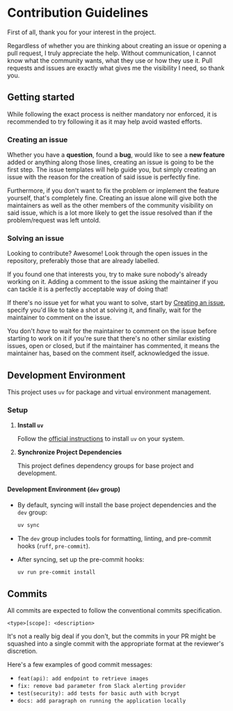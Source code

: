 # Contribution Guidelines

First of all, thank you for your interest in the project.

Regardless of whether you are thinking about creating an issue or opening a pull request, I truly appreciate the help.
Without communication, I cannot know what the community wants, what they use or how they use it.
Pull requests and issues are exactly what gives me the visibility I need, so thank you.

## Getting started

While following the exact process is neither mandatory nor enforced, it is recommended to try following it as it may help avoid wasted efforts.

### Creating an issue

Whether you have a **question**, found a **bug**, would like to see a **new feature** added or anything along those lines, creating an issue is
going to be the first step. The issue templates will help guide you, but simply creating an issue with the reason for the creation
of said issue is perfectly fine.

Furthermore, if you don't want to fix the problem or implement the feature yourself, that's completely fine.
Creating an issue alone will give both the maintainers as well as the other members of the community visibility on said issue,
which is a lot more likely to get the issue resolved than if the problem/request was left untold.

### Solving an issue

Looking to contribute? Awesome! Look through the open issues in the repository, preferably those that are already labelled.

If you found one that interests you, try to make sure nobody's already working on it.
Adding a comment to the issue asking the maintainer if you can tackle it is a perfectly acceptable way of doing that!

If there's no issue yet for what you want to solve, start by [Creating an issue](#creating-an-issue), specify
you'd like to take a shot at solving it, and finally, wait for the maintainer to comment on the issue.

You don't _have_ to wait for the maintainer to comment on the issue before starting to work on it if you're sure that there's no other
similar existing issues, open or closed, but if the maintainer has commented, it means the maintainer has, based on the comment itself,
acknowledged the issue.

## Development Environment

This project uses `uv` for package and virtual environment management.

### Setup

1. **Install `uv`**

   Follow the [official instructions](https://docs.astral.sh/uv/getting-started/installation/) to install `uv` on your system.

2. **Synchronize Project Dependencies**

   This project defines dependency groups for base project and development.

#### Development Environment (`dev` group)

- By default, syncing will install the base project dependencies and the `dev` group:

  ```bash
  uv sync
  ```

- The `dev` group includes tools for formatting, linting, and pre-commit hooks (`ruff`, `pre-commit`).

- After syncing, set up the pre-commit hooks:

  ```bash
  uv run pre-commit install
  ```

## Commits

All commits are expected to follow the conventional commits specification.

```
<type>[scope]: <description>
```

It's not a really big deal if you don't, but the commits in your PR might be squashed into a single commit
with the appropriate format at the reviewer's discretion.

Here's a few examples of good commit messages:

- `feat(api): add endpoint to retrieve images`
- `fix: remove bad parameter from Slack alerting provider`
- `test(security): add tests for basic auth with bcrypt`
- `docs: add paragraph on running the application locally`
